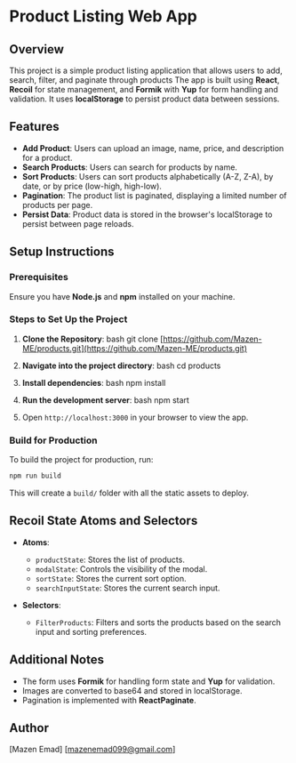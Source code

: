 
# Product Listing Web App

## Overview

This project is a simple product listing application that allows users to add, search, filter, and paginate through products
The app is built using **React**, **Recoil** for state management, and **Formik** with **Yup** for form handling and validation.
It uses **localStorage** to persist product data between sessions.

## Features

- **Add Product**: Users can upload an image, name, price, and description for a product.
- **Search Products**: Users can search for products by name.
- **Sort Products**: Users can sort products alphabetically (A-Z, Z-A), by date, or by price (low-high, high-low).
- **Pagination**: The product list is paginated, displaying a limited number of products per page.
- **Persist Data**: Product data is stored in the browser's localStorage to persist between page reloads.

## Setup Instructions

### Prerequisites

Ensure you have **Node.js** and **npm** installed on your machine.

### Steps to Set Up the Project

1. **Clone the Repository**:
   bash
    git clone [https://github.com/Mazen-ME/products.git](https://github.com/Mazen-ME/products.git)

2. **Navigate into the project directory**:
  bash
    cd products

3. **Install dependencies**:
  bash
    npm install

4. **Run the development server**:
  bash
    npm start

5. Open `http://localhost:3000` in your browser to view the app.

### Build for Production

To build the project for production, run:

```bash
npm run build
```

This will create a `build/` folder with all the static assets to deploy.

## Recoil State Atoms and Selectors

- **Atoms**:
  - `productState`: Stores the list of products.
  - `modalState`: Controls the visibility of the modal.
  - `sortState`: Stores the current sort option.
  - `searchInputState`: Stores the current search input.

- **Selectors**:
  - `FilterProducts`: Filters and sorts the products based on the search input and sorting preferences.

## Additional Notes

- The form uses **Formik** for handling form state and **Yup** for validation.
- Images are converted to base64 and stored in localStorage.
- Pagination is implemented with **ReactPaginate**.

## Author

[Mazen Emad]
[mazenemad099@gmail.com]
